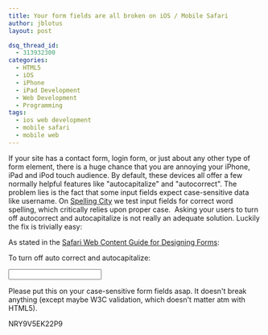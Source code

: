 ```yaml
---
title: Your form fields are all broken on iOS / Mobile Safari
author: jblotus
layout: post

dsq_thread_id:
  - 313932300
categories:
  - HTML5
  - iOS
  - iPhone
  - iPad Development
  - Web Development
  - Programming
tags:
  - ios web development
  - mobile safari
  - mobile web
---
```

If your site has a contact form, login form, or just about any other type of form element, there is a huge chance that you are annoying your iPhone, iPad and iPod touch audience. By default, these devices all offer a few normally helpful features like "autocapitalize" and "autocorrect". The problem lies is the fact that some input fields expect case-sensitive data like username. On [Spelling City][1] we test input fields for correct word spelling, which critically relies upon proper case.  Asking your users to turn off autocorrect and autocapitalize is not really an adequate solution. Luckily the fix is trivially easy:

As stated in the [Safari Web Content Guide for Designing Forms][2]:

To turn off auto correct and autocapitalize:

<pre class="brush:plain"><input type="text" name="field1" autocorrect="off" autocapitalize="off" />
</pre>

Please put this on your case-sensitive form fields asap. It doesn't break anything (except maybe W3C validation, which doesn't matter atm with HTML5).

NRY9V5EK22P9

 [1]: http://www.spellingcity.com
 [2]: http://developer.apple.com/library/safari/#documentation/appleapplications/reference/safariwebcontent/DesigningForms/DesigningForms.html
